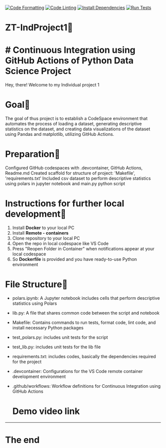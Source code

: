 [![Code Formatting](https://github.com/JTuratkhan/ZT-IndProject1/actions/workflows/format.yml/badge.svg?branch=main)](https://github.com/JTuratkhan/ZT-IndProject1/actions/workflows/format.yml)
[![Code Linting](https://github.com/JTuratkhan/ZT-IndProject1/actions/workflows/lint.yml/badge.svg?branch=main)](https://github.com/JTuratkhan/ZT-IndProject1/actions/workflows/lint.yml)
[![Install Dependencies](https://github.com/JTuratkhan/ZT-IndProject1/actions/workflows/install.yml/badge.svg?branch=main)](https://github.com/JTuratkhan/ZT-IndProject1/actions/workflows/install.yml)
[![Run Tests](https://github.com/JTuratkhan/ZT-IndProject1/actions/workflows/tests.yml/badge.svg?branch=main)](https://github.com/JTuratkhan/ZT-IndProject1/actions/workflows/tests.yml)

# ZT-IndProject1🍎

# # Continuous Integration using GitHub Actions of Python Data Science Project
Hey, there! Welcome to my Individual project 1

# Goal🚀
The goal of thus project is to establish a CodeSpace environment that automates the process of loading a dataset, generating descriptive statistics on the dataset, and creating data visualizations of the dataset using Pandas and matplotlib, utilizing GitHub Actions.

# Preparation🌱
Configured GitHub codespaces with .devcontainer, GitHub Actions, Readme.md
Created scaffold for structure of project: 'Makefile', 'requirements.txt'
Included csv dataset to perform descriptive statistics using polars in jupyter notebook and main.py python script

# Instructions for further local development🔧
1. Install **Docker** to your local PC
2. Install **Remote - containers**
3. Clone repository to your local PC
4. Open the repo in local codespace like VS Code
5. Press "Reopen Folder in Container" when notifications appear at your local codespace
6. So **Dockerfile** is provided and you have ready-to-use Python environment

# File Structure📝
* polars.ipynb: A Jupyter notebook includes cells that perform descriptive statistics using Polars
* lib.py: A file that shares common code between the script and notebook
* Makefile: Contains commands to run tests, format code, lint code, and install necessary Python packages
* test_polars.py: includes unit tests for the script
* test_lib.py: includes unit tests for the lib file
* requirements.txt: includes codes, basically the dependencies required for the project
* .devcontainer: Configurations for the VS Code remote container development environment
* .github/workflows: Workflow definitions for Continuous Integration using GitHub Actions

  # Demo video link
***

# The end
